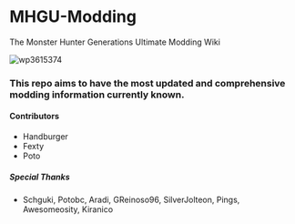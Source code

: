 # MHGU-Modding
The Monster Hunter Generations Ultimate Modding Wiki


![wp3615374](https://github.com/user-attachments/assets/e524a2be-4b3f-40ad-a5e0-43f9ac24d680)

### This repo aims to have the most updated and comprehensive modding information currently known.

#### Contributors
* Handburger
* Fexty
* Poto

##### Special Thanks
*  Schguki, Potobc, Aradi, GReinoso96, SilverJolteon, Pings, Awesomeosity, Kiranico
